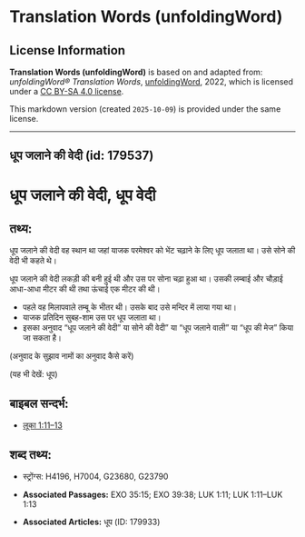 # Translation Words (unfoldingWord)

## License Information

**Translation Words (unfoldingWord)** is based on and adapted from: _unfoldingWord® Translation Words_, [unfoldingWord](https://unfoldingword.org/utw), 2022, which is licensed under a [CC BY-SA 4.0 license](https://creativecommons.org/licenses/by-sa/4.0/legalcode.en).

This markdown version (created `2025-10-09`) is provided under the same license.



--------------------------------

## धूप जलाने की वेदी (id: 179537)

धूप जलाने की वेदी, धूप वेदी
===========================

तथ्य:
-----

धूप जलाने की वेदी वह स्थान था जहां याजक परमेश्वर को भेंट चढ़ाने के लिए धूप जलाता था। उसे सोने की वेदी भी कहते थे।

धूप जलाने की वेदी लकड़ी की बनी हुई थी और उस पर सोना चढ़ा हुआ था। उसकी लम्बाई और चौड़ाई आधा\-आधा मीटर की थी तथा ऊंचाई एक मीटर की थी।

* पहले वह मिलापवाले तम्बू के भीतर थी। उसके बाद उसे मन्दिर में लाया गया था।
* याजक प्रतिदिन सुबह\-शाम उस पर धूप जलाता था।
* इसका अनुवाद “धूप जलाने की वेदी” या सोने की वेदी” या “धूप जलाने वाली” या “धूप की मेज” किया जा सकता है।

(अनुवाद के सुझाव नामों का अनुवाद कैसे करें)

(यह भी देखें: धूप)

बाइबल सन्दर्भ:
--------------

* [लूका 1:11–13](https://ref.ly/Luke1:11-Luke1:13)

शब्द तथ्य:
----------

* स्ट्रोंग्स: H4196, H7004, G23680, G23790

* **Associated Passages:** EXO 35:15; EXO 39:38; LUK 1:11; LUK 1:11–LUK 1:13
* **Associated Articles:** धूप (ID: 179933)

